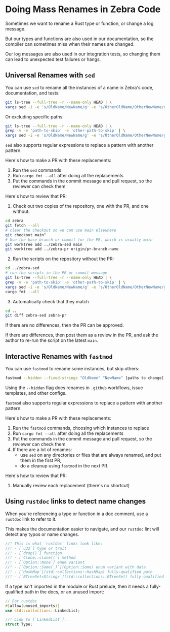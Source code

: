 # Doing Mass Renames in Zebra Code

Sometimes we want to rename a Rust type or function, or change a log message.

But our types and functions are also used in our documentation,
so the compiler can sometimes miss when their names are changed.

Our log messages are also used in our integration tests,
so changing them can lead to unexpected test failures or hangs.

## Universal Renames with `sed`

You can use `sed` to rename all the instances of a name in Zebra's code, documentation, and tests:
```sh
git ls-tree --full-tree -r --name-only HEAD | \
xargs sed -i -e 's/OldName/NewName/g' -e 's/OtherOldName/OtherNewName/g'
```

Or excluding specific paths:
```sh
git ls-tree --full-tree -r --name-only HEAD | \
grep -v -e 'path-to-skip' -e 'other-path-to-skip' | \
xargs sed -i -e 's/OldName/NewName/g' -e 's/OtherOldName/OtherNewName/g'
```

`sed` also supports regular expressions to replace a pattern with another pattern.

Here's how to make a PR with these replacements:
1. Run the `sed` commands
2. Run `cargo fmt --all` after doing all the replacements
3. Put the commands in the commit message and pull request, so the reviewer can check them

Here's how to review that PR:
1. Check out two copies of the repository, one with the PR, and one without:
```sh
cd zebra
git fetch --all
# clear the checkout so we can use main elsewhere
git checkout main^
# Use the base branch or commit for the PR, which is usually main
git worktree add ../zebra-sed main
git worktree add ../zebra-pr origin/pr-branch-name
```

2. Run the scripts on the repository without the PR:
```sh
cd ../zebra-sed
# run the scripts in the PR or commit message
git ls-tree --full-tree -r --name-only HEAD | \
grep -v -e 'path-to-skip' -e 'other-path-to-skip' | \
xargs sed -i -e 's/OldName/NewName/g' -e 's/OtherOldName/OtherNewName/g'
cargo fmt --all
```

3. Automatically check that they match
```sh
cd ..
git diff zebra-sed zebra-pr
```

If there are no differences, then the PR can be approved.

If there are differences, then post them as a review in the PR,
and ask the author to re-run the script on the latest `main`.

## Interactive Renames with `fastmod`

You can use `fastmod` to rename some instances, but skip others:
```sh
fastmod --hidden --fixed-strings "OldName" "NewName" [paths to change]
```

Using the `--hidden` flag does renames in `.github` workflows, issue templates, and other configs.

`fastmod` also supports regular expressions to replace a pattern with another pattern.

Here's how to make a PR with these replacements:
1. Run the `fastmod` commands, choosing which instances to replace
2. Run `cargo fmt --all` after doing all the replacements
3. Put the commands in the commit message and pull request, so the reviewer can check them
4. If there are a lot of renames:
   - use `sed` on any directories or files that are always renamed, and put them in the first PR,
   - do a cleanup using `fastmod` in the next PR.

Here's how to review that PR:
1. Manually review each replacement (there's no shortcut)

## Using `rustdoc` links to detect name changes

When you're referencing a type or function in a doc comment,
use a `rustdoc` link to refer to it.

This makes the documentation easier to navigate,
and our `rustdoc` lint will detect any typos or name changes.

```rust
//! This is what `rustdoc` links look like:
//! - [`u32`] type or trait
//! - [`drop()`] function
//! - [`Clone::clone()`] method
//! - [`Option::None`] enum variant
//! - [`Option::Some(_)`](Option::Some) enum variant with data
//! - [`HashMap`](std::collections::HashMap) fully-qualified path
//! - [`BTreeSet<String>`](std::collections::BTreeSet) fully-qualified path with generics
```

If a type isn't imported in the module or Rust prelude,
then it needs a fully-qualified path in the docs, or an unused import:
```rust
// For rustdoc
#[allow(unused_imports)]
use std::collections::LinkedList;

//! Link to [`LinkedList`].
struct Type;
```
